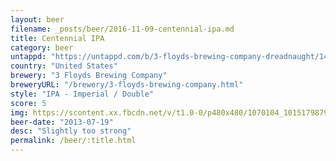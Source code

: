 ```yaml
---
layout: beer
filename: _posts/beer/2016-11-09-centennial-ipa.md
title: Centennial IPA
category: beer
untappd: "https://untappd.com/b/3-floyds-brewing-company-dreadnaught/1465"
country: "United States"
brewery: "3 Floyds Brewing Company"
breweryURL: "/brewery/3-floyds-brewing-company.html"
style: "IPA - Imperial / Double"
score: 5
img: https://scontent.xx.fbcdn.net/v/t1.0-0/p480x480/1070104_10151798797103745_60498930_n.jpg?_nc_cat=109&oh=518a72ba555aac7f5f05080e46d1c9e0&oe=5C196D9F
beer-date: "2013-07-19"
desc: "Slightly too strong"
permalink: /beer/:title.html
---
```

